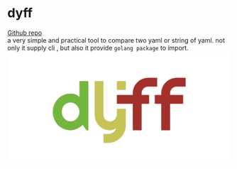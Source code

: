 # dyff 
[Github repo](https://github.com/homeport/dyff#δyƒƒ-ˈdʏf------)  
a very simple and practical tool to compare two yaml or string of yaml. not only it supply cli , but also it provide `golang package` to import.   
![Logo](https://github.com/homeport/dyff/blob/main/.docs/logo.png?raw=true "dyff logo - the letters d, y, and f in the colors green, yellow and red")